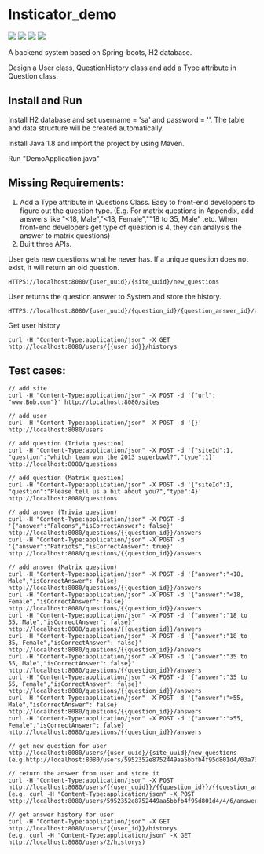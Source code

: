 # Insticator_demo

![](https://img.shields.io/badge/Java-1.8-brightgreen)
![](https://img.shields.io/badge/SpringBoot-2.1.3.RELEASE-orange)
![](https://img.shields.io/badge/Plugin-JPA-red)
![](https://img.shields.io/badge/DB-H2-blue)

A backend system based on Spring-boots, H2 database.

Design a User class, QuestionHistory class and add a Type attribute in Question class.

## Install and Run
Install H2 database and set username = 'sa' and password = ''. 
The table and data structure will be created automatically.

Install Java 1.8 and import the project by using Maven.

Run "DemoApplication.java"

## Missing Requirements:
1) Add a Type attribute in Questions Class. Easy to front-end developers to figure out the question type. 
(E.g. For matrix questions in Appendix, add answers like "<18, Male","<18, Female",""18 to 35, Male" .etc. 
When front-end developers get type of question is 4, they can analysis the answer to matrix questions)
2) Built three APIs. 

User gets new questions what he never has. If a unique question does not exist, It will return an old question.
````
HTTPS://localhost:8080/{user_uuid}/{site_uuid}/new_questions
````

User returns the question answer to System and store the history.
````
HTTPS://localhost:8080/{user_uuid}/{question_id}/{question_answer_id}/answer"
````

Get user history
```
curl -H "Content-Type:application/json" -X GET http://localhost:8080/users/{{user_id}}/historys
```

## Test cases:
```
// add site
curl -H "Content-Type:application/json" -X POST -d '{"url": "www.Bob.com"}' http://localhost:8080/sites

// add user
curl -H "Content-Type:application/json" -X POST -d '{}' http://localhost:8080/users          

// add question (Trivia question)
curl -H "Content-Type:application/json" -X POST -d '{"siteId":1, "question":"whitch team won the 2013 superbowl?","type":1}' http://localhost:8080/questions

// add question (Matrix question)
curl -H "Content-Type:application/json" -X POST -d '{"siteId":1, "question":"Please tell us a bit about you?","type":4}' http://localhost:8080/questions

// add answer (Trivia question)
curl -H "Content-Type:application/json" -X POST -d '{"answer":"Falcons","isCorrectAnswer": false}' http://localhost:8080/questions/{{question_id}}/answers
curl -H "Content-Type:application/json" -X POST -d '{"answer":"Patriots","isCorrectAnswer": true}' http://localhost:8080/questions/{{question_id}}/answers

// add answer (Matrix question)
curl -H "Content-Type:application/json" -X POST -d '{"answer":"<18, Male","isCorrectAnswer": false}' http://localhost:8080/questions/{{question_id}}/answers
curl -H "Content-Type:application/json" -X POST -d '{"answer":"<18, Female","isCorrectAnswer": false}' http://localhost:8080/questions/{{question_id}}/answers
curl -H "Content-Type:application/json" -X POST -d '{"answer":"18 to 35, Male","isCorrectAnswer": false}' http://localhost:8080/questions/{{question_id}}/answers
curl -H "Content-Type:application/json" -X POST -d '{"answer":"18 to 35, Female","isCorrectAnswer": false}' http://localhost:8080/questions/{{question_id}}/answers
curl -H "Content-Type:application/json" -X POST -d '{"answer":"35 to 55, Male","isCorrectAnswer": false}' http://localhost:8080/questions/{{question_id}}/answers
curl -H "Content-Type:application/json" -X POST -d '{"answer":"35 to 55, Female","isCorrectAnswer": false}' http://localhost:8080/questions/{{question_id}}/answers
curl -H "Content-Type:application/json" -X POST -d '{"answer":">55, Male","isCorrectAnswer": false}' http://localhost:8080/questions/{{question_id}}/answers
curl -H "Content-Type:application/json" -X POST -d '{"answer":">55, Female","isCorrectAnswer": false}' http://localhost:8080/questions/{{question_id}}/answers

// get new question for user
http://localhost:8080/users/{user_uuid}/{site_uuid}/new_questions
(e.g.http://localhost:8080/users/5952352e8752449aa5bbfb4f95d801d4/03a7384afcb14cf0a9a0df4cf82715b6/new_questions)

// return the answer from user and store it
curl -H "Content-Type:application/json" -X POST http://localhost:8080/users/{{user_uuid}}/{{question_id}}/{{question_answer_id}}/answer
(e.g. curl -H "Content-Type:application/json" -X POST http://localhost:8080/users/5952352e8752449aa5bbfb4f95d801d4/4/6/answer)

// get answer history for user
curl -H "Content-Type:application/json" -X GET http://localhost:8080/users/{{user_id}}/historys
(e.g. curl -H "Content-Type:application/json" -X GET http://localhost:8080/users/2/historys)
```


